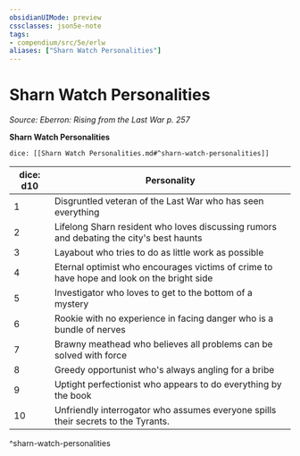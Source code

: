 ```yaml
---
obsidianUIMode: preview
cssclasses: json5e-note
tags:
- compendium/src/5e/erlw
aliases: ["Sharn Watch Personalities"]
---
```

# Sharn Watch Personalities
*Source: Eberron: Rising from the Last War p. 257* 

**Sharn Watch Personalities**

`dice: [[Sharn Watch Personalities.md#^sharn-watch-personalities]]`

| dice: d10 | Personality |
|-----------|-------------|
| 1 | Disgruntled veteran of the Last War who has seen everything |
| 2 | Lifelong Sharn resident who loves discussing rumors and debating the city's best haunts |
| 3 | Layabout who tries to do as little work as possible |
| 4 | Eternal optimist who encourages victims of crime to have hope and look on the bright side |
| 5 | Investigator who loves to get to the bottom of a mystery |
| 6 | Rookie with no experience in facing danger who is a bundle of nerves |
| 7 | Brawny meathead who believes all problems can be solved with force |
| 8 | Greedy opportunist who's always angling for a bribe |
| 9 | Uptight perfectionist who appears to do everything by the book |
| 10 | Unfriendly interrogator who assumes everyone spills their secrets to the Tyrants. |
^sharn-watch-personalities